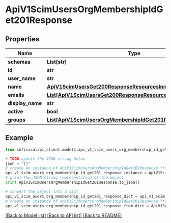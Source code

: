 # ApiV1ScimUsersOrgMembershipIdGet201Response


## Properties
Name | Type | Description | Notes
------------ | ------------- | ------------- | -------------
**schemas** | **List[str]** |  | 
**id** | **str** |  | 
**user_name** | **str** |  | 
**name** | [**ApiV1ScimUsersGet200ResponseResourcesInnerName**](ApiV1ScimUsersGet200ResponseResourcesInnerName.md) |  | 
**emails** | [**List[ApiV1ScimUsersGet200ResponseResourcesInnerEmailsInner]**](ApiV1ScimUsersGet200ResponseResourcesInnerEmailsInner.md) |  | 
**display_name** | **str** |  | 
**active** | **bool** |  | 
**groups** | [**List[ApiV1ScimUsersOrgMembershipIdGet201ResponseGroupsInner]**](ApiV1ScimUsersOrgMembershipIdGet201ResponseGroupsInner.md) |  | 

## Example

```python
from infisicalapi_client.models.api_v1_scim_users_org_membership_id_get201_response import ApiV1ScimUsersOrgMembershipIdGet201Response

# TODO update the JSON string below
json = "{}"
# create an instance of ApiV1ScimUsersOrgMembershipIdGet201Response from a JSON string
api_v1_scim_users_org_membership_id_get201_response_instance = ApiV1ScimUsersOrgMembershipIdGet201Response.from_json(json)
# print the JSON string representation of the object
print ApiV1ScimUsersOrgMembershipIdGet201Response.to_json()

# convert the object into a dict
api_v1_scim_users_org_membership_id_get201_response_dict = api_v1_scim_users_org_membership_id_get201_response_instance.to_dict()
# create an instance of ApiV1ScimUsersOrgMembershipIdGet201Response from a dict
api_v1_scim_users_org_membership_id_get201_response_from_dict = ApiV1ScimUsersOrgMembershipIdGet201Response.from_dict(api_v1_scim_users_org_membership_id_get201_response_dict)
```
[[Back to Model list]](../README.md#documentation-for-models) [[Back to API list]](../README.md#documentation-for-api-endpoints) [[Back to README]](../README.md)


